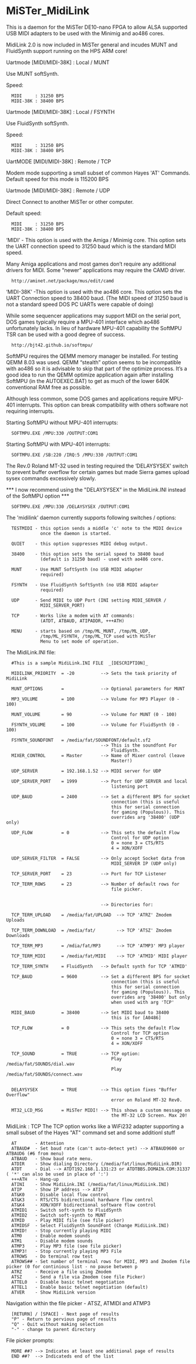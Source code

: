 # MiSTer_MidiLink
This is a daemon for the MiSTer DE10-nano FPGA to allow ALSA supported USB MIDI adapters to be used with the Minimig and ao486 cores.

MidiLink 2.0 is now included in MiSTer general and incudes MUNT and
FluidSynth support running on the HPS ARM core!

Uartmode [MIDI/MIDI-38K] : Local  / MUNT   

Use MUNT softSynth.

Speed:

      MIDI     : 31250 BPS
      MIDI-38K : 38400 BPS

Uartmode [MIDI/MIDI-38K] : Local  / FSYNTH 

Use FluidSynth softSynth.

Speed:
      
      MIDI     : 31250 BPS
      MIDI-38K : 38400 BPS

UartMODE [MIDI/MIDI-38K] : Remote / TCP    

Modem mode supporting a small subset of common Hayes 'AT' Commands.
Default speed for this mode is 115200 BPS

Uartmode [MIDI/MIDI-38K] : Remote / UDP    

Direct Connect to another MiSTer or other computer.

Default speed:

      MIDI     : 31250 BPS
      MIDI-38K : 38400 BPS


‘MIDI’ - This option is used with the Amiga / Minimig core. This option sets the UART connection speed to 31250 baud which is the standard MIDI speed.

Many Amiga applications and most games don’t require any additional drivers for MIDI. Some “newer” applications may require the CAMD driver.
      
      http://aminet.net/package/mus/edit/camd
      
‘MIDI-38K’ -This option is used with the ao486 core. This option sets the UART Connection speed to 38400 baud. (The MIDI speed of 31250 baud is not a standard speed DOS PC UARTs were capable of doing)

While some sequencer applications may support MIDI on the serial port, DOS games typically require a MPU-401 interface which ao486 unfortunately lacks. In lieu of hardware MPU-401 capability the SoftMPU TSR can be used with a good degree of success.

      http://bjt42.github.io/softmpu/
      
SoftMPU requires the QEMM memory manager be installed. For testing QEMM 8.03 was used. QEMM “stealth” option seems to be incompatible with ao486 so it is advisable to skip that part of the optimize process. It’s a good idea to run the QEMM optimize application again after installing SoftMPU (in the AUTOEXEC.BAT) to get as much of the lower 640K conventional RAM free as possible.

Although less common, some DOS games and applications require MPU-401 interrupts. This option can break compatibility with others software not requiring interrupts.

Starting SoftMPU without MPU-401 interrupts:
      
      SOFTMPU.EXE /MPU:330 /OUTPUT:COM1

Starting SoftMPU with MPU-401 interrupts:

      SOFTMPU.EXE /SB:220 /IRQ:5 /MPU:330 /OUTPUT:COM1  

The Rev.0 Roland MT-32 used in testing required the ‘DELAYSYSEX’ switch to prevent buffer overflow for certain games but made Sierra games upload sysex commands excessively slowly.

*** I now recommend using the "DELAYSYSEX" in the MidiLink.INI instead of the
SoftMPU option ***
      
      SOFTMPU.EXE /MPU:330 /DELAYSYSEX /OUTPUT:COM1 

The 'midilink' daemon currently supports following switches / options:

      TESTMIDI - this option sends a middle 'c' note to the MIDI device 
                 once the daemon is started. 

      QUIET    - this option suppresses MIDI debug output.  

      38400    - this option sets the serial speed to 38400 baud 
                 (default is 31250 baud) - used with ao486 core.
      
      MUNT     - Use MUNT SoftSynth (no USB MIDI adapter 
                 required)

      FSYNTH   - Use FluidSynth SoftSynth (no USB MIDI adapter 
                 required)

      UDP      - Send MIDI to UDP Port (INI setting MIDI_SERVER /
                 MIDI_SERVER_PORT)

      TCP      - Works like a modem with AT commands: 
                 (ATDT, ATBAUD, ATIPADDR, +++ATH)

      MENU     - starts based on /tmp/ML_MUNT, /tmp/ML_UDP, 
                 /tmp/ML_FSYNTH, /tmp/ML_TCP used with MiSTer
                 Menu to set mode of operation. 

The MidiLink.INI file:

      #This is a sample MidiLink.INI FILE  _[DESCRIPTION]_ 

      MIDILINK_PRIORITY  = -20          --> Sets the task priority of MidiLink
      
      MUNT_OPTIONS       =              --> Optional parameters for MUNT

      MP3_VOLUME         = 100          --> Volume for MP3 Player (0 - 100)

      MUNT_VOLUME        = 90           --> Volume for MUNT (0 - 100)  
      
      FSYNTH_VOLUME      = 100          --> Volume for FluidSynth (0 - 100)
      
      FSYNTH_SOUNDFONT   = /media/fat/SOUNDFONT/default.sf2
                                        --> This is the soundfont For 
                                            FluidSynth.
      MIXER_CONTROL      = Master       --> Name of Mixer control (leave
                                            Master!)

      UDP_SERVER         = 192.168.1.52 --> MIDI server for UDP 
      
      UDP_SERVER_PORT    = 1999         --> Port for UDP SERVER and local
                                            listening port
      
      UDP_BAUD           = 2400         --> Set a different BPS for socket
                                            connection (this is useful 
                                            this for serial connection
                                            for gaming (Populous)). This 
                                            overrides arg '38400' (UDP only) 

      UDP_FLOW           = 0            --> This sets the default Flow
                                            Control for UDP option
                                            0 = none 3 = CTS/RTS 
                                            4 = XON/XOFF

      UDP_SERVER_FILTER  = FALSE        --> Only accept Socket data from 
                                            MIDI_SERVER IP (UDP only)

      TCP_SERVER_PORT    = 23           --> Port for TCP Listener

      TCP_TERM_ROWS      = 23           --> Number of default rows for 
                                            file picker.

      
                                        --> Directories for:

      TCP_TERM_UPLOAD    = /media/fat/UPLOAD  --> TCP 'ATRZ' Zmodem Uploads 
                  
      TCP_TERM_DOWNLOAD  = /media/fat/        --> TCP 'ATSZ' Zmodem Downloads 
      
      TCP_TERM_MP3       = /mdia/fat/MP3      --> TCP 'ATMP3' MP3 player
      
      TCP_TERM_MIDI      = /media/fat/MIDI    --> TCP 'ATMID' MIDI player
                           
      TCP_TERM_SYNTH     = FluidSynth   --> Default synth for TCP 'ATMID'

      TCP_BAUD           = 9600         --> Set a different BPS for socket
                                            connection (this is useful 
                                            this for serial connection
                                            for gaming (Populous)). This 
                                            overrides arg '38400' but only 
                                            when used with arg 'TCP'

      MIDI_BAUD          = 38400        --> Set MIDI baud to 38400 
                                            this is for [A0486] 

      TCP_FLOW           = 0            --> This sets the default Flow
                                            Control for TCP option
                                            0 = none 3 = CTS/RTS 
                                            4 = XON/XOFF

      TCP_SOUND          = TRUE         --> TCP option:
                                            Play /media/fat/SOUNDS/dial.wav
                                            Play /media/fat/SOUNDS/connect.wav


      DELAYSYSEX         = TRUE         --> This option fixes "Buffer Overflow" 
                                            error on Roland MT-32 Rev0.
      
      MT32_LCD_MSG       = MiSTer MIDI! --> This shows a custom message on
                                            the MT-32 LCD Screen. Max 20!
      

MidiLink : TCP
The TCP option works like a WiFi232 adapter supporting a small subset of the Hayes "AT" command set and some additionl stuff
      
      AT       - Attention
      ATBAUD#  - Set baud rate (can't auto-detect yet) --> ATBAUD9600 or ATBAUD6 (#6 from menu)
      ATBAUD   - Show baud rate menu.
      ATDIR    - Show dialing Directory (/media/fat/linux/MidiLink.DIR)
      ATDT     - Dial --> ATDT192.168.1.131:23 or ATDTBBS.DOMAIN.COM:31337 ( '*' can also be used in place of ':')
      +++ATH   - Hang-up 
      ATINI    - Show MidiLink.INI (/media/fat/linux/MidiLink.INI)
      ATIP     - Show IP address --> ATIP
      AT&K0    - Disable local flow control
      AT&K3    - RTS/CTS bidirectional hardware flow control
      AT&K4    - XON/XOFF bidirectional software flow control
      ATMID1   - Switch soft-synth to FluidSynth
      ATMID2   - Switch soft-synth to MUNT
      ATMID    - Play MIDI file (see file picker)
      ATMIDSF  - Select FluidSynth SoundFont (Change MidiLink.INI)
      ATMID!   - Stop currently playing MIDI
      ATM0     - Enable modem sounds
      ATM1     - Disable modem sounds 
      ATMP3    - Play MP3 file (see file picker)
      ATMP3!   - Stop currently playing MP3 File
      ATROWS   - Do terminal row test
      ATROWS## - Set number of terminal rows for MIDI, MP3 and Zmodem file picker (0 for continious list - no pause between p
      ATRZ     - Receive a file using Zmodem
      ATSZ     - Send a file via Zmodem (see file Picker)
      ATTEL0   - Disable basic telnet negotiation 
      ATTEL1   - Enable basic telnet negotiation (default)
      ATVER    - Show MidiLink version

Navigation within the file picker - ATSZ, ATMIDI and ATMP3

      [RETURN] / [SPACE] - Next page of results
      "P" - Return to pervious page of results
      "Q" - Quit without making selection
      "-" - change to parent directory 

File picker prompts:
     
      MORE ##? --> Indicates at least one additional page of results 
      END ##?  --> Indicateds end of the list

